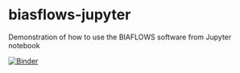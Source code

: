 # biasflows-jupyter
Demonstration of how to use the BIAFLOWS software from Jupyter notebook

[![Binder](https://mybinder.org/badge_logo.svg)](https://mybinder.org/v2/gh/Neubias-WG5/biasflows-jupyter/29ade69d46d3fe7fc7d16431a9b9a6d90121e1e9)

